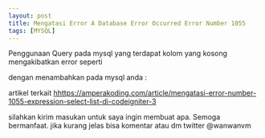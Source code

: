 ```yaml
---
layout: post
title: Mengatasi Error A Database Error Occurred Error Number 1055
tags: [MYSQL]
---
```


Penggunaan Query pada mysql yang terdapat kolom yang kosong mengakibatkan error 
seperti 
<script src="https://gist.github.com/wanwanvm/b5d01f2996b2cb8ef2f355c8040e2eb3.js"></script>

dengan menambahkan pada mysql anda :


<script src="https://gist.github.com/wanwanvm/10e37078fe01d805000b243ebd59e20b.js"></script>

artikel terkait <a href="https://amperakoding.com/article/mengatasi-error-number-1055-expression-select-list-di-codeigniter-3">hhttps://amperakoding.com/article/mengatasi-error-number-1055-expression-select-list-di-codeigniter-3</a>

silahkan kirim masukan untuk saya ingin membuat apa. Semoga bermanfaat.
jika kurang jelas bisa komentar atau dm twitter @wanwanvm
